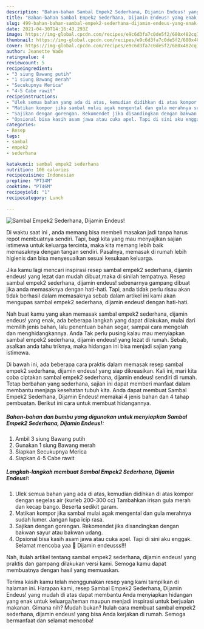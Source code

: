 ```yaml
---
description: "Bahan-bahan Sambal Empek2 Sederhana, Dijamin Endeus! yang enak dan Mudah Dibuat"
title: "Bahan-bahan Sambal Empek2 Sederhana, Dijamin Endeus! yang enak dan Mudah Dibuat"
slug: 499-bahan-bahan-sambal-empek2-sederhana-dijamin-endeus-yang-enak-dan-mudah-dibuat
date: 2021-04-30T14:16:43.293Z
image: https://img-global.cpcdn.com/recipes/e9c6d3fa7c0de5f2/680x482cq70/sambal-empek2-sederhana-dijamin-endeus-foto-resep-utama.jpg
thumbnail: https://img-global.cpcdn.com/recipes/e9c6d3fa7c0de5f2/680x482cq70/sambal-empek2-sederhana-dijamin-endeus-foto-resep-utama.jpg
cover: https://img-global.cpcdn.com/recipes/e9c6d3fa7c0de5f2/680x482cq70/sambal-empek2-sederhana-dijamin-endeus-foto-resep-utama.jpg
author: Jeanette Wade
ratingvalue: 4
reviewcount: 5
recipeingredient:
- "3 siung Bawang putih"
- "1 siung Bawang merah"
- "Secukupnya Merica"
- "4-5 Cabe rawit"
recipeinstructions:
- "Ulek semua bahan yang ada di atas, kemudian didihkan di atas kompor dengan segelas air (kurleb 200-300 cc) Tambahkan irisan gula merah dan kecap bango. Beserta sedikit garam."
- "Matikan kompor jika sambal mulai agak mengental dan gula merahnya sudah lumer. Jangan lupa icip rasa."
- "Sajikan dengan gorengan. Rekomendet jika disandingkan dengan bakwan sayur atau bakwan udang."
- "Opsional bisa kasih asam jawa atau cuka apel. Tapi di sini aku enggak. Selamat mencoba yaa 🤗 Dijamin endeusss!!!"
categories:
- Resep
tags:
- sambal
- empek2
- sederhana

katakunci: sambal empek2 sederhana 
nutrition: 106 calories
recipecuisine: Indonesian
preptime: "PT34M"
cooktime: "PT46M"
recipeyield: "1"
recipecategory: Lunch

---
```



![Sambal Empek2 Sederhana, Dijamin Endeus!](https://img-global.cpcdn.com/recipes/e9c6d3fa7c0de5f2/680x482cq70/sambal-empek2-sederhana-dijamin-endeus-foto-resep-utama.jpg)

Di waktu  saat ini , anda memang bisa membeli masakan jadi tanpa harus repot membuatnya sendiri. Tapi, bagi kita yang mau menyajikan sajian istimewa untuk keluarga tercinta, maka kita memang lebih baik memasaknya dengan tangan sendiri. Pasalnya, memasak di rumah lebih higienis dan bisa menyesuaikan sesuai kesukaan keluarga.

Jika kamu lagi mencari inspirasi resep sambal empek2 sederhana, dijamin endeus! yang lezat dan mudah dibuat,maka di sinilah tempatnya. Resep sambal empek2 sederhana, dijamin endeus!  sebenarnya gampang dibuat jika anda memasaknya dengan hati-hati. Tapi, anda tidak perlu risau akan tidak berhasil dalam memasaknya 
sebab dalam artikel ini kami akan mengupas sambal empek2 sederhana, dijamin endeus! dengan hati-hati.  



Nah buat kamu yang akan memasak sambal empek2 sederhana, dijamin endeus! yang enak, ada beberapa langkah yang dapat dilakukan, mulai dari memilih jenis bahan, lalu penentuan bahan segar, sampai cara mengolah dan menghidangkannya. Anda Tak perlu pusing kalau mau menyiapkan sambal empek2 sederhana, dijamin endeus! yang lezat di rumah. Sebab, asalkan anda  tahu triknya, maka hidangan ini bisa menjadi sajian yang istimewa.

Di bawah ini, ada beberapa cara praktis  dalam memasak resep sambal empek2 sederhana, dijamin endeus! yang siap dikreasikan. Kali ini, mari kita coba ciptakan sambal empek2 sederhana, dijamin endeus! sendiri di rumah. Tetap berbahan yang sederhana, sajian ini dapat memberi manfaat dalam membantu menjaga kesehatan tubuh kita. Anda dapat membuat Sambal Empek2 Sederhana, Dijamin Endeus! memakai 4 jenis bahan dan 4 tahap pembuatan. Berikut ini cara untuk membuat hidangannya.

<!--inarticleads1-->

##### Bahan-bahan dan bumbu yang digunakan untuk menyiapkan Sambal Empek2 Sederhana, Dijamin Endeus!:

1. Ambil 3 siung Bawang putih
1. Gunakan 1 siung Bawang merah
1. Siapkan Secukupnya Merica
1. Siapkan 4-5 Cabe rawit




<!--inarticleads2-->

##### Langkah-langkah membuat Sambal Empek2 Sederhana, Dijamin Endeus!:

1. Ulek semua bahan yang ada di atas, kemudian didihkan di atas kompor dengan segelas air (kurleb 200-300 cc) Tambahkan irisan gula merah dan kecap bango. Beserta sedikit garam.
1. Matikan kompor jika sambal mulai agak mengental dan gula merahnya sudah lumer. Jangan lupa icip rasa.
1. Sajikan dengan gorengan. Rekomendet jika disandingkan dengan bakwan sayur atau bakwan udang.
1. Opsional bisa kasih asam jawa atau cuka apel. Tapi di sini aku enggak. Selamat mencoba yaa 🤗 Dijamin endeusss!!!




Nah, itulah artikel tentang  sambal empek2 sederhana, dijamin endeus!  yang praktis dan gampang dilakukan versi kami. Semoga kamu dapat membuatnya dengan hasil yang memuaskan. 

Terima kasih kamu telah menggunakan resep yang kami tampilkan di halaman ini. Harapan kami, resep  Sambal Empek2 Sederhana, Dijamin Endeus! yang mudah di atas dapat membantu Anda menyiapkan hidangan yang enak untuk keluarga/teman maupun menjadi inspirasi untuk berjualan makanan. Gimana nih? Mudah bukan? Itulah cara membuat sambal empek2 sederhana, dijamin endeus! yang bisa Anda kerjakan di rumah. Semoga bermanfaat dan selamat mencoba!

